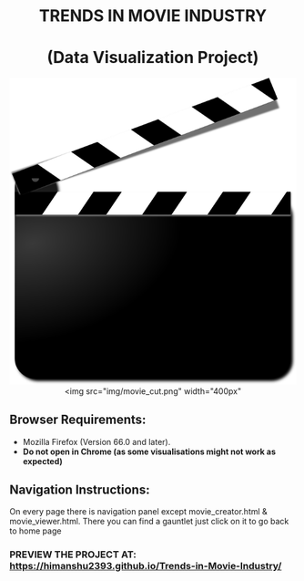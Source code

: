 <div align="center">

# TRENDS IN MOVIE INDUSTRY
# (Data Visualization Project)

![Movie Trends](img/movie_cut.png?width=400px "Movie Trends")
<img src="img/movie_cut.png" width="400px"</img> 

</div>

Browser Requirements:
--------------------- 
* Mozilla Firefox (Version 66.0 and later).  
* **Do not open in Chrome (as some visualisations might not work as expected)**

Navigation Instructions:
------------------------
On every page there is navigation panel except movie_creator.html & movie_viewer.html. There you can find a gauntlet just click on 
it to go back to home page
	
	
### PREVIEW THE PROJECT AT:  https://himanshu2393.github.io/Trends-in-Movie-Industry/
